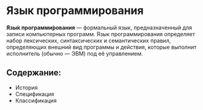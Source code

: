 # Язык программирования

**Язы́к программи́рования** — формальный язык, предназначенный для записи компьютерных программ. Язык программирования определяет набор лексических, синтаксических и семантических правил, определяющих внешний вид программы и действия, которые выполнит исполнитель (обычно — ЭВМ) под её управлением.

## Содержание:
* История
* Спецификация
* Классификация